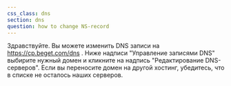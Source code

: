 ```yaml
---
css_class: dns
section: dns
question: how to change NS-record
---
```

Здравствуйте. Вы можете изменить DNS записи на https://cp.beget.com/dns . Ниже надписи "Управление записями DNS" выбирите нужный домен и кликните на надпись "Редактирование DNS-серверов". Если вы переносите домен на другой хостинг, убедитесь, что в списке не осталось наших серверов.
